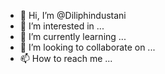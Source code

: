 - 👋 Hi, I’m @Diliphindustani
- 👀 I’m interested in ...
- 🌱 I’m currently learning ...
- 💞️ I’m looking to collaborate on ...
- 📫 How to reach me ...

<!---
Diliphindustani/Diliphindustani is a ✨ special ✨ repository because its `README.md` (this file) appears on your GitHub profile.
You can click the Preview link to take a look at your changes.
--->
